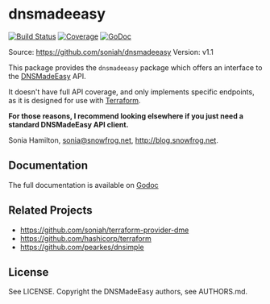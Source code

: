 # dnsmadeeasy

[![Build
Status](https://travis-ci.org/soniah/dnsmadeeasy.svg?branch=master)](https://travis-ci.org/soniah/dnsmadeeasy)
[![Coverage](http://gocover.io/_badge/github.com/soniah/dnsmadeeasy)](http://gocover.io/github.com/soniah/dnsmadeeasy)
[![GoDoc](https://godoc.org/github.com/soniah/dnsmadeeasy?status.png)](http://godoc.org/github.com/soniah/dnsmadeeasy)

Source: https://github.com/soniah/dnsmadeeasy
Version: v1.1

This package provides the `dnsmadeeasy` package which offers an
interface to the [DNSMadeEasy](http://www.dnsmadeeasy.com/) API.

It doesn't have full API coverage, and only implements specific
endpoints, as it is designed for use with
[Terraform](https://github.com/hashicorp/terraform).

**For those reasons, I recommend looking elsewhere if you just need
a standard DNSMadeEasy API client.**

Sonia Hamilton, sonia@snowfrog.net, http://blog.snowfrog.net.

## Documentation

The full documentation is available on [Godoc](http://godoc.org/github.com/soniah/dnsmadeeasy)

## Related Projects

* https://github.com/soniah/terraform-provider-dme
* https://github.com/hashicorp/terraform
* https://github.com/pearkes/dnsimple

## License

See LICENSE. Copyright the DNSMadeEasy authors, see AUTHORS.md.
